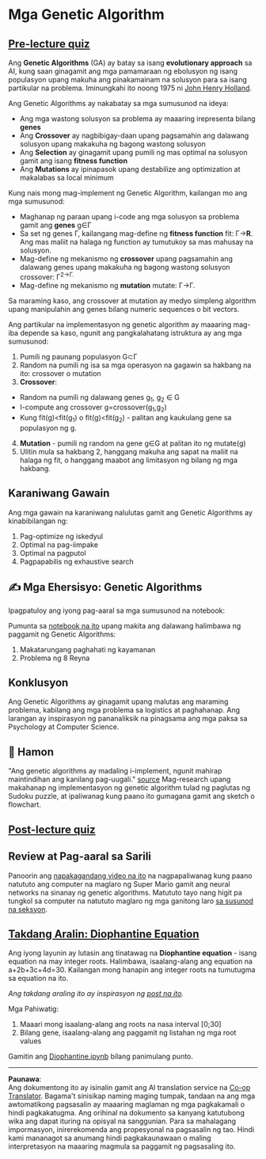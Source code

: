 <!--
CO_OP_TRANSLATOR_METADATA:
{
  "original_hash": "893aa368cb485da704b466a0f3775587",
  "translation_date": "2025-08-28T02:26:20+00:00",
  "source_file": "lessons/6-Other/21-GeneticAlgorithms/README.md",
  "language_code": "tl"
}
-->
# Mga Genetic Algorithm

## [Pre-lecture quiz](https://red-field-0a6ddfd03.1.azurestaticapps.net/quiz/121)

Ang **Genetic Algorithms** (GA) ay batay sa isang **evolutionary approach** sa AI, kung saan ginagamit ang mga pamamaraan ng ebolusyon ng isang populasyon upang makuha ang pinakamainam na solusyon para sa isang partikular na problema. Iminungkahi ito noong 1975 ni [John Henry Holland](https://wikipedia.org/wiki/John_Henry_Holland).

Ang Genetic Algorithms ay nakabatay sa mga sumusunod na ideya:

* Ang mga wastong solusyon sa problema ay maaaring irepresenta bilang **genes**
* Ang **Crossover** ay nagbibigay-daan upang pagsamahin ang dalawang solusyon upang makakuha ng bagong wastong solusyon
* Ang **Selection** ay ginagamit upang pumili ng mas optimal na solusyon gamit ang isang **fitness function**
* Ang **Mutations** ay ipinapasok upang destabilize ang optimization at makalabas sa local minimum

Kung nais mong mag-implement ng Genetic Algorithm, kailangan mo ang mga sumusunod:

 * Maghanap ng paraan upang i-code ang mga solusyon sa problema gamit ang **genes** g∈Γ
 * Sa set ng genes Γ, kailangang mag-define ng **fitness function** fit: Γ→**R**. Ang mas maliit na halaga ng function ay tumutukoy sa mas mahusay na solusyon.
 * Mag-define ng mekanismo ng **crossover** upang pagsamahin ang dalawang genes upang makakuha ng bagong wastong solusyon crossover: Γ<sup>2</sub>→Γ.
 * Mag-define ng mekanismo ng **mutation** mutate: Γ→Γ.

Sa maraming kaso, ang crossover at mutation ay medyo simpleng algorithm upang manipulahin ang genes bilang numeric sequences o bit vectors.

Ang partikular na implementasyon ng genetic algorithm ay maaaring mag-iba depende sa kaso, ngunit ang pangkalahatang istruktura ay ang mga sumusunod:

1. Pumili ng paunang populasyon G⊂Γ
2. Random na pumili ng isa sa mga operasyon na gagawin sa hakbang na ito: crossover o mutation
3. **Crossover**:
  * Random na pumili ng dalawang genes g<sub>1</sub>, g<sub>2</sub> ∈ G
  * I-compute ang crossover g=crossover(g<sub>1</sub>,g<sub>2</sub>)
  * Kung fit(g)<fit(g<sub>1</sub>) o fit(g)<fit(g<sub>2</sub>) - palitan ang kaukulang gene sa populasyon ng g.
4. **Mutation** - pumili ng random na gene g∈G at palitan ito ng mutate(g)
5. Ulitin mula sa hakbang 2, hanggang makuha ang sapat na maliit na halaga ng fit, o hanggang maabot ang limitasyon ng bilang ng mga hakbang.

## Karaniwang Gawain

Ang mga gawain na karaniwang nalulutas gamit ang Genetic Algorithms ay kinabibilangan ng:

1. Pag-optimize ng iskedyul
1. Optimal na pag-iimpake
1. Optimal na pagputol
1. Pagpapabilis ng exhaustive search

## ✍️ Mga Ehersisyo: Genetic Algorithms

Ipagpatuloy ang iyong pag-aaral sa mga sumusunod na notebook:

Pumunta sa [notebook na ito](Genetic.ipynb) upang makita ang dalawang halimbawa ng paggamit ng Genetic Algorithms:

1. Makatarungang paghahati ng kayamanan
1. Problema ng 8 Reyna

## Konklusyon

Ang Genetic Algorithms ay ginagamit upang malutas ang maraming problema, kabilang ang mga problema sa logistics at paghahanap. Ang larangan ay inspirasyon ng pananaliksik na pinagsama ang mga paksa sa Psychology at Computer Science.

## 🚀 Hamon

"Ang genetic algorithms ay madaling i-implement, ngunit mahirap maintindihan ang kanilang pag-uugali." [source](https://wikipedia.org/wiki/Genetic_algorithm) Mag-research upang makahanap ng implementasyon ng genetic algorithm tulad ng paglutas ng Sudoku puzzle, at ipaliwanag kung paano ito gumagana gamit ang sketch o flowchart.

## [Post-lecture quiz](https://red-field-0a6ddfd03.1.azurestaticapps.net/quiz/221)

## Review at Pag-aaral sa Sarili

Panoorin ang [napakagandang video na ito](https://www.youtube.com/watch?v=qv6UVOQ0F44) na nagpapaliwanag kung paano natututo ang computer na maglaro ng Super Mario gamit ang neural networks na sinanay ng genetic algorithms. Matututo tayo nang higit pa tungkol sa computer na natututo maglaro ng mga ganitong laro [sa susunod na seksyon](../22-DeepRL/README.md).

## [Takdang Aralin: Diophantine Equation](Diophantine.ipynb)

Ang iyong layunin ay lutasin ang tinatawag na **Diophantine equation** - isang equation na may integer roots. Halimbawa, isaalang-alang ang equation na a+2b+3c+4d=30. Kailangan mong hanapin ang integer roots na tumutugma sa equation na ito.

*Ang takdang araling ito ay inspirasyon ng [post na ito](https://habr.com/post/128704/).*

Mga Pahiwatig:

1. Maaari mong isaalang-alang ang roots na nasa interval [0;30]
1. Bilang gene, isaalang-alang ang paggamit ng listahan ng mga root values

Gamitin ang [Diophantine.ipynb](Diophantine.ipynb) bilang panimulang punto.

---

**Paunawa**:  
Ang dokumentong ito ay isinalin gamit ang AI translation service na [Co-op Translator](https://github.com/Azure/co-op-translator). Bagama't sinisikap naming maging tumpak, tandaan na ang mga awtomatikong pagsasalin ay maaaring maglaman ng mga pagkakamali o hindi pagkakatugma. Ang orihinal na dokumento sa kanyang katutubong wika ang dapat ituring na opisyal na sanggunian. Para sa mahalagang impormasyon, inirerekomenda ang propesyonal na pagsasalin ng tao. Hindi kami mananagot sa anumang hindi pagkakaunawaan o maling interpretasyon na maaaring magmula sa paggamit ng pagsasaling ito.